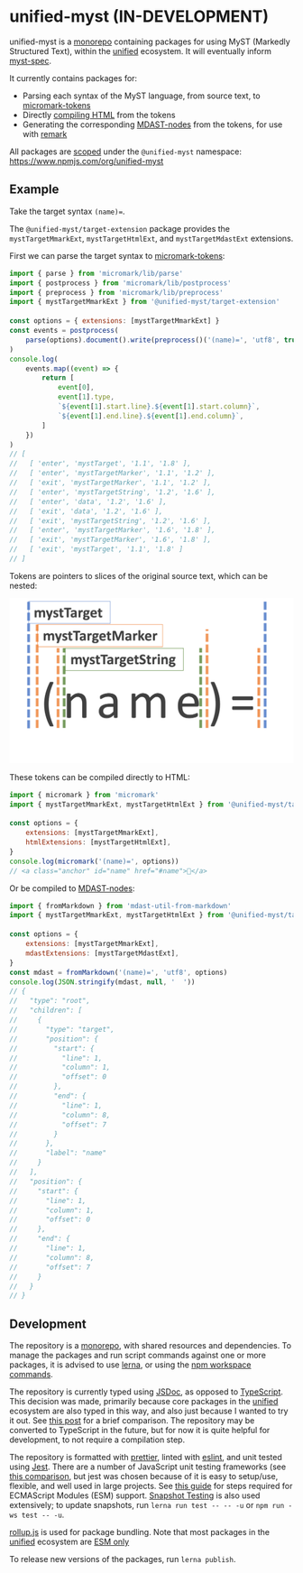 # unified-myst (IN-DEVELOPMENT)

unified-myst is a [monorepo] containing packages for using MyST (Markedly Structured Text), within the [unified] ecosystem.
It will eventually inform [myst-spec](https://github.com/executablebooks/myst-spec).

It currently contains packages for:

- Parsing each syntax of the MyST language, from source text, to [micromark-tokens]
- Directly [compiling HTML](https://github.com/micromark/micromark#compile) from the tokens
- Generating the corresponding [MDAST-nodes] from the tokens, for use with [remark]

All packages are [scoped](https://docs.npmjs.com/cli/v8/using-npm/scope) under the `@unified-myst` namespace: <https://www.npmjs.com/org/unified-myst>

## Example

Take the target syntax `(name)=`.

The `@unified-myst/target-extension` package provides the `mystTargetMmarkExt`, `mystTargetHtmlExt`, and `mystTargetMdastExt` extensions.

First we can parse the target syntax to [micromark-tokens]:

```javascript
import { parse } from 'micromark/lib/parse'
import { postprocess } from 'micromark/lib/postprocess'
import { preprocess } from 'micromark/lib/preprocess'
import { mystTargetMmarkExt } from '@unified-myst/target-extension'

const options = { extensions: [mystTargetMmarkExt] }
const events = postprocess(
    parse(options).document().write(preprocess()('(name)=', 'utf8', true))
)
console.log(
    events.map((event) => {
        return [
            event[0],
            event[1].type,
            `${event[1].start.line}.${event[1].start.column}`,
            `${event[1].end.line}.${event[1].end.column}`,
        ]
    })
)
// [
//   [ 'enter', 'mystTarget', '1.1', '1.8' ],
//   [ 'enter', 'mystTargetMarker', '1.1', '1.2' ],
//   [ 'exit', 'mystTargetMarker', '1.1', '1.2' ],
//   [ 'enter', 'mystTargetString', '1.2', '1.6' ],
//   [ 'enter', 'data', '1.2', '1.6' ],
//   [ 'exit', 'data', '1.2', '1.6' ],
//   [ 'exit', 'mystTargetString', '1.2', '1.6' ],
//   [ 'enter', 'mystTargetMarker', '1.6', '1.8' ],
//   [ 'exit', 'mystTargetMarker', '1.6', '1.8' ],
//   [ 'exit', 'mystTarget', '1.1', '1.8' ]
// ]
```

Tokens are pointers to slices of the original source text, which can be nested:

![micromark tokens](./micromark_tokens.png)

These tokens can be compiled directly to HTML:

```javascript
import { micromark } from 'micromark'
import { mystTargetMmarkExt, mystTargetHtmlExt } from '@unified-myst/target-extension'

const options = {
    extensions: [mystTargetMmarkExt],
    htmlExtensions: [mystTargetHtmlExt],
}
console.log(micromark('(name)=', options))
// <a class="anchor" id="name" href="#name">🔗</a>
```

Or be compiled to [MDAST-nodes]:

```javascript
import { fromMarkdown } from 'mdast-util-from-markdown'
import { mystTargetMmarkExt, mystTargetHtmlExt } from '@unified-myst/target-extension'

const options = {
    extensions: [mystTargetMmarkExt],
    mdastExtensions: [mystTargetMdastExt],
}
const mdast = fromMarkdown('(name)=', 'utf8', options)
console.log(JSON.stringify(mdast, null, '  '))
// {
//   "type": "root",
//   "children": [
//     {
//       "type": "target",
//       "position": {
//         "start": {
//           "line": 1,
//           "column": 1,
//           "offset": 0
//         },
//         "end": {
//           "line": 1,
//           "column": 8,
//           "offset": 7
//         }
//       },
//       "label": "name"
//     }
//   ],
//   "position": {
//     "start": {
//       "line": 1,
//       "column": 1,
//       "offset": 0
//     },
//     "end": {
//       "line": 1,
//       "column": 8,
//       "offset": 7
//     }
//   }
// }
```

## Development

The repository is a [monorepo], with shared resources and dependencies.
To manage the packages and run script commands against one or more packages, it is advised to use [lerna](https://lerna.js.org),
or using the [npm workspace commands](https://docs.npmjs.com/cli/v7/using-npm/workspaces).

The repository is currently typed using [JSDoc](https://www.typescriptlang.org/docs/handbook/jsdoc-supported-types.html), as opposed to [TypeScript](https://www.typescriptlang.org/).
This decision was made, primarily because core packages in the [unified] ecosystem are also typed in this way, and also just because I wanted to try it out.
See [this post](https://blog.logrocket.com/typescript-vs-jsdoc-javascript/) for a brief comparison.
The repository may be converted to TypeScript in the future, but for now it is quite helpful for development, to not require a compilation step.

The repository is formatted with [prettier], linted with [eslint], and unit tested using [Jest](https://jestjs.io/).
There are a number of JavaScript unit testing frameworks (see [this comparison](https://raygun.com/blog/javascript-unit-testing-frameworks/), but jest was chosen because of it is easy to setup/use, flexible, and well used in large projects.
See [this guide](https://jestjs.io/docs/ecmascript-modules) for steps required for  ECMAScript Modules (ESM) support.
[Snapshot Testing](https://jestjs.io/docs/snapshot-testing) is also used extensively; to update snapshots, run `lerna run test -- -- -u` or `npm run -ws test -- -u`.

[rollup.js](https://rollupjs.org/guide/en/) is used for package bundling.
Note that most packages in the [unified] ecosystem are [ESM only](https://gist.github.com/sindresorhus/a39789f98801d908bbc7ff3ecc99d99c)

To release new versions of the packages, run `lerna publish`.

[unified]: https://unifiedjs.com/
[remark]: https://github.com/remarkjs/remark
[micromark-tokens]: https://github.com/micromark/micromark#parse
[MDAST-nodes]: https://github.com/syntax-tree/mdast#nodes
[monorepo]: https://blog.npmjs.org/post/186494959890/monorepos-and-npm.html
[eslint]: https://eslint.org/
[prettier]: https://prettier.io
